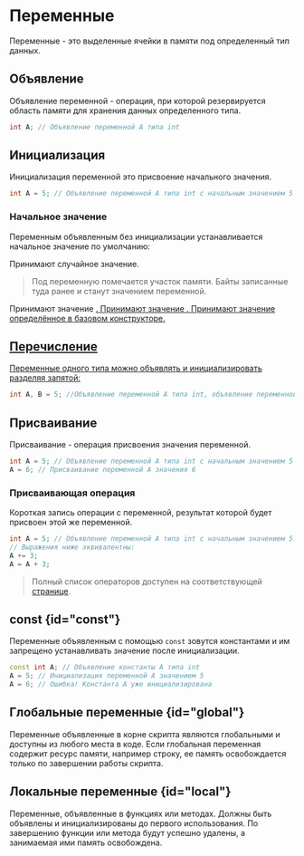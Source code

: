 <show-structure for="chapter,procedure" depth="2"/>

# Переменные

Переменные - это выделенные ячейки в памяти под определенный тип данных.

## Объявление

Объявление переменной - операция, при которой резервируется область памяти для хранения данных определенного типа.

```C++
int A; // Объявление переменной A типа int
```

## Инициализация

Инициализация переменной это присвоение начального значения.

```C++
int A = 5; // Объявление переменной A типа int с начальным значением 5
```

### Начальное значение

Переменным объявленным без инициализации устанавливается начальное значение по умолчанию:

<deflist>
<def>
<title><a href="data-types.md#primitive"/></title>
Принимают случайное значение.

> Под переменную помечается участок памяти. Байты записанные туда ранее и станут значением переменной.
</def>
<def>
<title><a href="handle.md"/></title>
Принимают значение <a href="nil.md" />.
</def>
<def>
<title>Ссылочные типы</title>
Принимают значение <a href="null.md" />.
</def>
<def>
<title>Объекты</title>
Принимают значение определённое в базовом конструкторе.
</def>
</deflist>

## Перечисление

Переменные одного типа можно объявлять и инициализировать разделяя запятой:

```C++
int A, B = 5; //Объявление переменной A типа int, объявление переменной B типа int с начальным значением 5
```

## Присваивание

Присваивание - операция присвоения значения переменной.

```C++
int A = 5; // Объявление переменной A типа int с начальным значением 5
A = 6; // Присваивание переменной A значения 6
```

### Присваивающая операция

Короткая запись операции с переменной, результат которой будет присвоен этой же переменной.

```C++
int A = 5; // Объявление переменной A типа int с начальным значением 5
// Выражения ниже эквивалентны:
A += 3;
A = A + 3;
```

> Полный список операторов доступен на соответствующей [странице](operator.md).

## const {id="const"}

Переменные объявленным с помощью `const` зовутся константами и им запрещено устанавливать значение после
инициализации.

```C++
const int A; // Объявление константы A типа int
A = 5; // Инициализация переменной A значением 5
A = 6; // Ошибка! Константа A уже инициализирована
```

## Глобальные переменные {id="global"}

Переменные объявленные в корне скрипта являются глобальными и доступны из любого места в коде. Если глобальная
переменная содержит ресурс памяти, например строку, ее память освобождается только по завершении работы скрипта.

## Локальные переменные {id="local"}

Переменные, объявленные в функциях или методах. Должны быть объявлены и инициализированы до первого использования. По
завершению функции или метода будут успешно удалены, а занимаемая ими память освобождена.

<a href="https://www.angelcode.com/angelscript/sdk/docs/manual/doc_global_variable.html" />